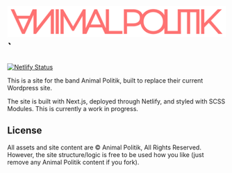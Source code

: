 <h1>
  <img src='/public/SkinnyRedVector.svg' />`
</h1>

[![Netlify Status](https://api.netlify.com/api/v1/badges/2d571ff1-0318-4f15-80fc-775617b7939d/deploy-status)](https://app.netlify.com/sites/animalpolitik/deploys)

This is a site for the band Animal Politik, built to replace their current
Wordpress site.

The site is built with Next.js, deployed through Netlify, and styled with SCSS
Modules. This is currently a work in progress.

## License

All assets and site content are © Animal Politik, All Rights Reserved. However,
the site structure/logic is free to be used how you like (just remove any Animal
Politik content if you fork).
